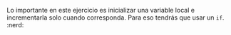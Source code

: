 Lo importante en este ejercicio es inicializar una variable local e incrementarla solo cuando corresponda. Para eso tendrás que usar un `if`. :nerd: